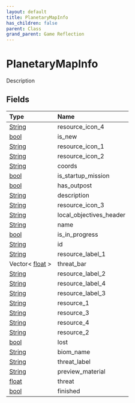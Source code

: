 ```yaml
---
layout: default
title: PlanetaryMapInfo
has_children: false
parent: Class
grand_parent: Game Reflection
---
```

# PlanetaryMapInfo
Description 

## Fields

| Type | Name |
|:----------|:--------------|
| [String](/riftbreaker-wiki/docs/game-reflection/components/string/) | resource_icon_4 |
| [bool](/riftbreaker-wiki/docs/game-reflection/components/bool/) | is_new |
| [String](/riftbreaker-wiki/docs/game-reflection/components/string/) | resource_icon_1 |
| [String](/riftbreaker-wiki/docs/game-reflection/components/string/) | resource_icon_2 |
| [String](/riftbreaker-wiki/docs/game-reflection/components/string/) | coords |
| [bool](/riftbreaker-wiki/docs/game-reflection/components/bool/) | is_startup_mission |
| [bool](/riftbreaker-wiki/docs/game-reflection/components/bool/) | has_outpost |
| [String](/riftbreaker-wiki/docs/game-reflection/components/string/) | description |
| [String](/riftbreaker-wiki/docs/game-reflection/components/string/) | resource_icon_3 |
| [String](/riftbreaker-wiki/docs/game-reflection/components/string/) | local_objectives_header |
| [String](/riftbreaker-wiki/docs/game-reflection/components/string/) | name |
| [bool](/riftbreaker-wiki/docs/game-reflection/components/bool/) | is_in_progress |
| [String](/riftbreaker-wiki/docs/game-reflection/components/string/) | id |
| [String](/riftbreaker-wiki/docs/game-reflection/components/string/) | resource_label_1 |
| Vector< [float](/riftbreaker-wiki/docs/game-reflection/components/float/) > | threat_bar |
| [String](/riftbreaker-wiki/docs/game-reflection/components/string/) | resource_label_2 |
| [String](/riftbreaker-wiki/docs/game-reflection/components/string/) | resource_label_4 |
| [String](/riftbreaker-wiki/docs/game-reflection/components/string/) | resource_label_3 |
| [String](/riftbreaker-wiki/docs/game-reflection/components/string/) | resource_1 |
| [String](/riftbreaker-wiki/docs/game-reflection/components/string/) | resource_3 |
| [String](/riftbreaker-wiki/docs/game-reflection/components/string/) | resource_4 |
| [String](/riftbreaker-wiki/docs/game-reflection/components/string/) | resource_2 |
| [bool](/riftbreaker-wiki/docs/game-reflection/components/bool/) | lost |
| [String](/riftbreaker-wiki/docs/game-reflection/components/string/) | biom_name |
| [String](/riftbreaker-wiki/docs/game-reflection/components/string/) | threat_label |
| [String](/riftbreaker-wiki/docs/game-reflection/components/string/) | preview_material |
| [float](/riftbreaker-wiki/docs/game-reflection/components/float/) | threat |
| [bool](/riftbreaker-wiki/docs/game-reflection/components/bool/) | finished |

